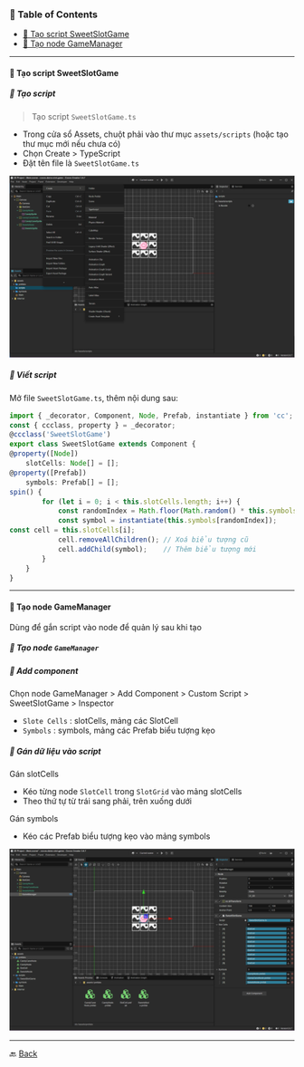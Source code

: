 
### 📑 Table of Contents

- [📘 Tạo script SweetSlotGame](#-tạo-script-sweetslotgame)
- [📘 Tạo node GameManager](#-tạo-node-gamemanager)

***

#### 📘 Tạo script SweetSlotGame

##### 🧱 Tạo script

> Tạo script `SweetSlotGame.ts`

- Trong cửa sổ Assets, chuột phải vào thư mục `assets/scripts` (hoặc tạo thư mục mới nếu chưa có)
- Chọn Create > TypeScript
- Đặt tên file là `SweetSlotGame.ts`


![create-type-script](./assets/photos/create-script/create-type-script.png)

##### 🧱 Viết script

Mở file `SweetSlotGame.ts`, thêm nội dung sau:

```Typescript
import { _decorator, Component, Node, Prefab, instantiate } from 'cc';
const { ccclass, property } = _decorator;
@ccclass('SweetSlotGame')
export class SweetSlotGame extends Component {
@property([Node])
    slotCells: Node[] = [];
@property([Prefab])
    symbols: Prefab[] = [];
spin() {
        for (let i = 0; i < this.slotCells.length; i++) {
            const randomIndex = Math.floor(Math.random() * this.symbols.length);
            const symbol = instantiate(this.symbols[randomIndex]);
const cell = this.slotCells[i];
            cell.removeAllChildren(); // Xoá biểu tượng cũ
            cell.addChild(symbol);    // Thêm biểu tượng mới
        }
    }
}
```

***

#### 📘 Tạo node GameManager

Dùng để gắn script vào node để quản lý sau khi tạo

##### 📖 Tạo node `GameManager`

##### 🧱 Add component

Chọn node GameManager > 
Add Component > Custom Script > SweetSlotGame >
Inspector
- `Slote Cells` : slotCells, mảng các SlotCell
- `Symbols` : symbols, mảng các Prefab biểu tượng kẹo

##### 📖 Gán dữ liệu vào script

Gán slotCells
- Kéo từng node `SlotCell` trong `SlotGrid` vào mảng slotCells
- Theo thứ tự từ trái sang phải, trên xuống dưới

Gán symbols
- Kéo các Prefab biểu tượng kẹo vào mảng symbols

![create-node-game-manager](./assets/photos/create-script/create-node-game-manager.png)

***

🔙 [Back](index.md)

